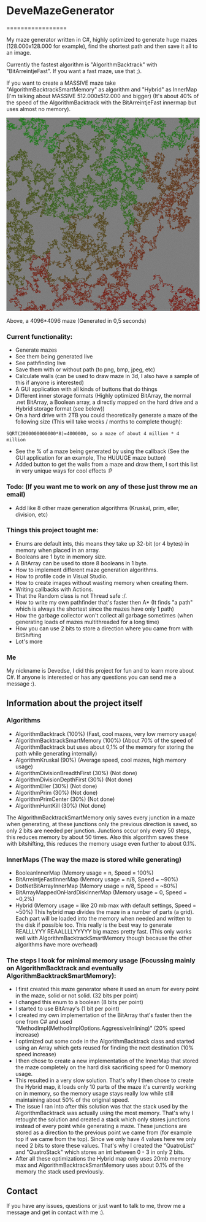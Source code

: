 # DeveMazeGenerator
=================

My maze generator written in C#, highly optimized to generate huge mazes (128.000x128.000 for example), find the shortest path and then save it all to an image.

Currently the fastest algorithm is "AlgorithmBacktrack" with "BitArreintjeFast". If you want a fast maze, use that ;).

If you want to create a MASSIVE maze take "AlgorithmBacktrackSmartMemory" as algorithm and "Hybrid" as InnerMap (I'm talking about MASSIVE 512.000x512.000 and bigger) (It's about 40% of the speed of the AlgorithmBacktrack with the BitArreintjeFast innermap but uses almost no memory).

![Maze](maze.png)

Above, a 4096*4096 maze (Generated in 0,5 seconds)

### Current functionality:
* Generate mazes
* See them being generated live
* See pathfinding live
* Save them with or without path (to png, bmp, jpeg, etc)
* Calculate walls (can be used to draw maze in 3d, I also have a sample of this if anyone is interested)
* A GUI application with all kinds of buttons that do things
* Different inner storage formats (Highly optimized BitArray, the normal .net BitArray, a Boolean array, a directly mapped on the hard drive and a Hybrid storage format (see below))
* On a hard drive with 2TB you could theoretically generate a maze of the following size (This will take weeks / months to complete though):
```
SQRT(2000000000000*8)=4000000, so a maze of about 4 million * 4 million
```
* See the % of a maze being generated by using the callback (See the GUI application for an example, The HUUUGE maze button)
* Added button to get the walls from a maze and draw them, I sort this list in very unique ways for cool effects :P

### Todo: (If you want me to work on any of these just throw me an email)
* Add like 8 other maze generation algorithms (Kruskal, prim, eller, division, etc)

### Things this project tought me:
* Enums are default ints, this means they take up 32-bit (or 4 bytes) in memory when placed in an array.
* Booleans are 1 byte in memory size.
* A BitArray can be used to store 8 booleans in 1 byte.
* How to implement different maze generation algorithms.
* How to profile code in Visual Studio.
* How to create images without wasting memory when creating them.
* Writing callbacks with Actions.
* That the Random class is not Thread safe :/.
* How to write my own pathfinder that's faster then A* (It finds "a path" which is always the shortest since the mazes have only 1 path)
* How the garbage collector won't collect all garbage sometimes (when generating loads of mazes multithreaded for a long time)
* How you can use 2 bits to store a direction where you came from with BitShifting
* Lot's more

### Me
My nickname is Devedse, I did this project for fun and to learn more about C#. If anyone is interested or has any questions you can send me a message :).

## Information about the project itself

### Algorithms
* AlgorithmBacktrack (100%) (Fast, cool mazes, very low memory usage)
* AlgorithmBacktrackSmartMemory (100%) (About 70% of the speed of AlgorithmBacktrack but uses about 0,1% of the memory for storing the path while generating internally)
* AlgorithmKruskal (90%) (Average speed, cool mazes, high memory usage)
* AlgorithmDivisionBreadthFirst (30%) (Not done)
* AlgorithmDivisionDepthFirst (30%) (Not done)
* AlgorithmEller (30%) (Not done)
* AlgorithmPrim (30%) (Not done)
* AlgorithmPrimCenter (30%) (Not done)
* AlgorithmHuntKill (30%) (Not done)

The AlgorithmBacktrackSmartMemory only saves every junction in a maze when generating, at these junctions only the previous direction is saved, so only 2 bits are needed per junction. Junctions occur only every 50 steps, this reduces memory by about 50 times. Also this algorithm saves these with bitshifting, this reduces the memory usage even further to about 0.1%.

### InnerMaps (The way the maze is stored while generating)
* BooleanInnerMap (Memory usage = n, Speed = 100%)
* BitArreintjeFastInnerMap (Memory usage = n/8, Speed = ~90%)
* DotNetBitArrayInnerMap (Memory usage = n/8, Speed = ~80%)
* BitArrayMappedOnHardDiskInnerMap (Memory usage = 0, Speed = ~0,2%)
* Hybrid (Memory usage = like 20 mb max with default settings, Speed = ~50%)
This hybrid map divides the maze in a number of parts (a grid). Each part will be loaded into the memory when needed and written to the disk if possible too. This really is the best way to generate REALLLYYY REAALLLLYYYYY big mazes pretty fast. (This only works well with AlgorithmBacktrackSmartMemory though because the other algorithms have more overhead)

### The steps I took for minimal memory usage (Focussing mainly on AlgorithmBacktrack and eventually AlgorithmBacktrackSmartMemory):
* I first created this maze generator where it used an enum for every point in the maze, solid or not solid. (32 bits per point)
* I changed this enum to a boolean (8 bits per point)
* I started to use BitArray's (1 bit per point)
* I created my own implementation of the BitArray that's faster then the one from C# and used "MethodImpl(MethodImplOptions.AggressiveInlining)" (20% speed increase)
* I optimized out some code in the AlgorithmBacktrack class and started using an Array which gets reused for finding the next destination (10% speed increase)
* I then chose to create a new implementation of the InnerMap that stored the maze completely on the hard disk sacrificing speed for 0 memory usage.
* This resulted in a very slow solution. That's why I then chose to create the Hybrid map, it loads only 10 parts of the maze it's currently working on in memory, so the memory usage stays really low while still maintaining about 50% of the original speed.
* The issue I ran into after this solution was that the stack used by the AlgorithmBacktrack was actually using the most memory. That's why I retought the solution and created a stack which only stores junctions instead of every point while generating a maze. These junctions are stored as a direction to the previous point we came from (for example top if we came from the top). Since we only have 4 values here we only need 2 bits to store these values. That's why I created the "QuatroList" and "QuatroStack" which stores an int between 0 - 3 in only 2 bits.
* After all these optimizations the Hybrid map only uses 20mb memory max and AlgorithmBacktrackSmartMemory uses about 0.1% of the memory the stack used previously.

## Contact
If you have any issues, questions or just want to talk to me, throw me a message and get in contact with me :).